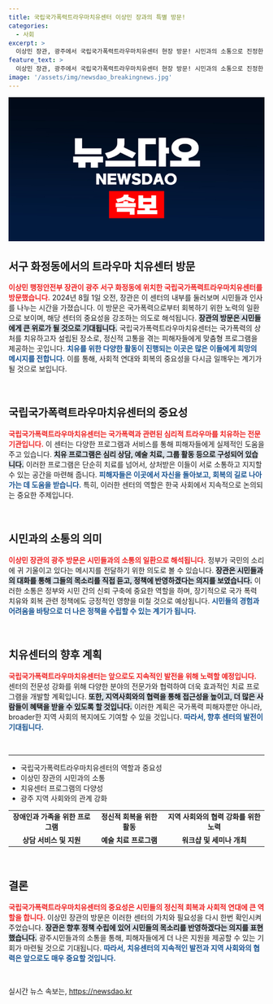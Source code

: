 ```yaml
---
title: 국립국가폭력트라우마치유센터 이상민 장과의 특별 방문!
categories:
  - 사회
excerpt: >
  이상민 장관, 광주에서 국립국가폭력트라우마치유센터 현장 방문! 시민과의 소통으로 진정한 치유의 길을 모색합니다. 그의 융합적 접근이 주목받고 있습니다.
feature_text: >
  이상민 장관, 광주에서 국립국가폭력트라우마치유센터 현장 방문! 시민과의 소통으로 진정한 치유의 길을 모색합니다. 그의 융합적 접근이 주목받고 있습니다.
image: '/assets/img/newsdao_breakingnews.jpg'
---
```


<p><img src="/assets/img/newsdao_breakingnews.jpg" alt="flaretime 속보" /></p>

<h2 data-ke-size="size26">서구 화정동에서의 트라우마 치유센터 방문</h2>

<p data-ke-size="size16"><b><span style="color: #ee2323;">이상민 행정안전부 장관이 광주 서구 화정동에 위치한 국립국가폭력트라우마치유센터를 방문했습니다.</span></b> 2024년 8월 1일 오전, 장관은 이 센터의 내부를 둘러보며 시민들과 인사를 나누는 시간을 가졌습니다. 이 방문은 국가폭력으로부터 회복하기 위한 노력의 일환으로 보이며, 해당 센터의 중요성을 강조하는 의도로 해석됩니다. <b><span style="background-color: #21538527;">장관의 방문은 시민들에게 큰 위로가 될 것으로 기대됩니다.</span></b> 국립국가폭력트라우마치유센터는 국가폭력의 상처를 치유하고자 설립된 장소로, 정신적 고통을 겪는 피해자들에게 맞춤형 프로그램을 제공하는 곳입니다. <b><span style="color: #1a5490;">치유를 위한 다양한 활동이 진행되는 이곳은 많은 이들에게 희망의 메시지를 전합니다.</span></b> 이를 통해, 사회적 연대와 회복의 중요성을 다시금 일깨우는 계기가 될 것으로 보입니다.</p>

<p data-ke-size="size16">&nbsp;</p>

<h2 data-ke-size="size26">국립국가폭력트라우마치유센터의 중요성</h2>

<p data-ke-size="size16"><b><span style="color: #ee2323;">국립국가폭력트라우마치유센터는 국가폭력과 관련된 심리적 트라우마를 치유하는 전문 기관입니다.</span></b> 이 센터는 다양한 프로그램과 서비스를 통해 피해자들에게 실제적인 도움을 주고 있습니다. <b><span style="background-color: #21538527;">치유 프로그램은 심리 상담, 예술 치료, 그룹 활동 등으로 구성되어 있습니다.</span></b> 이러한 프로그램은 단순히 치료를 넘어서, 상처받은 이들이 서로 소통하고 지지할 수 있는 공간을 마련해 줍니다. <b><span style="color: #1a5490;">피해자들은 이곳에서 자신을 돌아보고, 회복의 길로 나아가는 데 도움을 받습니다.</span></b> 특히, 이러한 센터의 역할은 한국 사회에서 지속적으로 논의되는 중요한 주제입니다.</p>

<p data-ke-size="size16">&nbsp;</p>

<h2 data-ke-size="size26">시민과의 소통의 의미</h2>

<p data-ke-size="size16"><b><span style="color: #ee2323;">이상민 장관의 광주 방문은 시민들과의 소통의 일환으로 해석됩니다.</span></b> 정부가 국민의 소리에 귀 기울이고 있다는 메시지를 전달하기 위한 의도로 볼 수 있습니다. <b><span style="background-color: #21538527;">장관은 시민들과의 대화를 통해 그들의 목소리를 직접 듣고, 정책에 반영하겠다는 의지를 보였습니다.</span></b> 이러한 소통은 정부와 시민 간의 신뢰 구축에 중요한 역할을 하며, 장기적으로 국가 폭력 치유와 회복 관련 정책에도 긍정적인 영향을 미칠 것으로 예상됩니다. <b><span style="color: #1a5490;">시민들의 경험과 어려움을 바탕으로 더 나은 정책을 수립할 수 있는 계기가 됩니다.</span></b></p>

<p data-ke-size="size16">&nbsp;</p>

<h2 data-ke-size="size26">치유센터의 향후 계획</h2>

<p data-ke-size="size16"><b><span style="color: #ee2323;">국립국가폭력트라우마치유센터는 앞으로도 지속적인 발전을 위해 노력할 예정입니다.</span></b> 센터의 전문성 강화를 위해 다양한 분야의 전문가와 협력하여 더욱 효과적인 치료 프로그램을 개발할 계획입니다. <b><span style="background-color: #21538527;">또한, 지역사회와의 협력을 통해 접근성을 높이고, 더 많은 사람들이 혜택을 받을 수 있도록 할 것입니다.</span></b> 이러한 계획은 국가폭력 피해자뿐만 아니라, broader한 지역 사회의 복지에도 기여할 수 있을 것입니다. <b><span style="color: #1a5490;">따라서, 향후 센터의 발전이 기대됩니다.</span></b></p>

<p data-ke-size="size16">&nbsp;</p>

<hr>

<ul>
<li>국립국가폭력트라우마치유센터의 역할과 중요성</li>
<li>이상민 장관의 시민과의 소통</li>
<li>치유센터 프로그램의 다양성</li>
<li>광주 지역 사회와의 관계 강화</li>
</ul>

<table style="width: 100%;">
<tr>
<td style="text-align: center; height: 17px;"><b>장애인과 가족을 위한 프로그램</b></td>
<td style="text-align: center; height: 17px;"><b>정신적 회복을 위한 활동</b></td>
<td style="text-align: center; height: 17px;"><b>지역 사회와의 협력 강화를 위한 노력</b></td>
</tr>
<tr>
<td style="text-align: center; height: 17px;"><b>상담 서비스 및 지원</b></td>
<td style="text-align: center; height: 17px;"><b>예술 치료 프로그램</b></td>
<td style="text-align: center; height: 17px;"><b>워크샵 및 세미나 개최</b></td>
</tr>
</table>

<p data-ke-size="size16">&nbsp;</p> 

<h2 data-ke-size="size26">결론</h2>

<p data-ke-size="size16"><b><span style="color: #ee2323;">국립국가폭력트라우마치유센터의 중요성은 시민들의 정신적 회복과 사회적 연대에 큰 역할을 합니다.</span></b> 이상민 장관의 방문은 이러한 센터의 가치와 필요성을 다시 한번 확인시켜 주었습니다. <b><span style="background-color: #21538527;">장관은 향후 정책 수립에 있어 시민들의 목소리를 반영하겠다는 의지를 표현했습니다.</span></b> 광주시민들과의 소통을 통해, 피해자들에게 더 나은 지원을 제공할 수 있는 기회가 마련될 것으로 기대됩니다. <b><span style="color: #1a5490;">따라서, 치유센터의 지속적인 발전과 지역 사회와의 협력은 앞으로도 매우 중요할 것입니다.</span></b></p>

<p data-ke-size="size16">&nbsp;</p>
실시간 뉴스 속보는, <a href="https://newsdao.kr" rel="dofollow">https://newsdao.kr</a>


